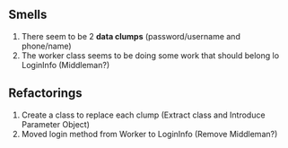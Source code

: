 ## Smells
1. There seem to be 2 **data clumps** (password/username and phone/name)
2. The worker class seems to be doing some work that should belong lo LoginInfo (Middleman?)

## Refactorings
1. Create a class to replace each clump (Extract class and Introduce Parameter Object)
2. Moved login method from Worker to LoginInfo (Remove Middleman?)